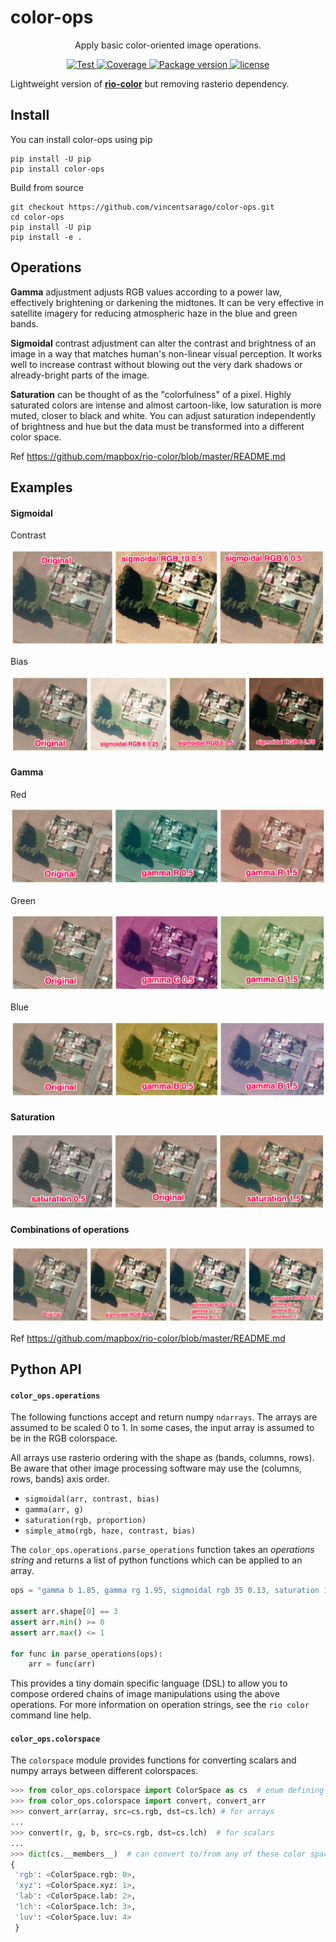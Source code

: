 # color-ops

<p align="center">
  <p align="center">Apply basic color-oriented image operations.</p>
</p>

<p align="center">
  <a href="https://github.com/vincentsarago/color-ops/actions?query=workflow%3ACI" target="_blank">
      <img src="https://github.com/vincentsarago/color-ops/workflows/CI/badge.svg" alt="Test">
  </a>
  <a href="https://codecov.io/gh/vincentsarago/color-ops" target="_blank">
      <img src="https://codecov.io/gh/vincentsarago/color-ops/branch/main/graph/badge.svg" alt="Coverage">
  </a>
  <a href="https://pypi.org/project/color-ops" target="_blank">
      <img src="https://img.shields.io/pypi/v/color-ops?color=%2334D058&label=pypi%20package" alt="Package version">
  </a>
  <a href="https://github.com/vincentsarago/color-ops/blob/main/LICENSE" target="_blank">
      <img src="https://img.shields.io/github/license/vincentsarago/color-ops.svg" alt="license">
  </a>
</p>

Lightweight version of [**rio-color**](https://github.com/mapbox/rio-color) but removing rasterio dependency.

## Install

You can install color-ops using pip

```
pip install -U pip
pip install color-ops
```

Build from source

```
git checkout https://github.com/vincentsarago/color-ops.git
cd color-ops
pip install -U pip
pip install -e .
```

## Operations

**Gamma** adjustment adjusts RGB values according to a power law, effectively brightening or darkening the midtones. It can be very effective in satellite imagery for reducing atmospheric haze in the blue and green bands.

**Sigmoidal** contrast adjustment can alter the contrast and brightness of an image in a way that
matches human's non-linear visual perception. It works well to increase contrast without blowing out the very dark shadows or already-bright parts of the image.

**Saturation** can be thought of as the "colorfulness" of a pixel. Highly saturated colors are intense and almost cartoon-like, low saturation is more muted, closer to black and white. You can adjust saturation independently of brightness and hue but the data must be transformed into a different color space.

Ref https://github.com/mapbox/rio-color/blob/master/README.md

## Examples

#### Sigmoidal

Contrast

![sigmoidal_contrast](img/sigmoidal_contrast.jpg)

Bias

![sigmoidal_bias](img/sigmoidal_bias.jpg)

#### Gamma

Red

![gamma_red](img/gamma_red.jpg)

Green

![gamma_green](img/gamma_green.jpg)

Blue

![gamma_blue](img/gamma_blue.jpg)

#### Saturation

![saturation](img/saturation.jpg)


#### Combinations of operations

![combos](img/combos.jpg)

Ref https://github.com/mapbox/rio-color/blob/master/README.md

## Python API

#### `color_ops.operations`

The following functions accept and return numpy `ndarrays`. The arrays are assumed to be scaled 0 to 1. In some cases, the input array is assumed to be in the RGB colorspace.

All arrays use rasterio ordering with the shape as (bands, columns, rows). Be aware that other image processing software may use the (columns, rows, bands) axis order.

* `sigmoidal(arr, contrast, bias)`
* `gamma(arr, g)`
* `saturation(rgb, proportion)`
* `simple_atmo(rgb, haze, contrast, bias)`

The `color_ops.operations.parse_operations` function takes an *operations string* and
returns a list of python functions which can be applied to an array.

```python
ops = "gamma b 1.85, gamma rg 1.95, sigmoidal rgb 35 0.13, saturation 1.15"

assert arr.shape[0] == 3
assert arr.min() >= 0
assert arr.max() <= 1

for func in parse_operations(ops):
    arr = func(arr)
```

This provides a tiny domain specific language (DSL) to allow you
to compose ordered chains of image manipulations using the above operations.
For more information on operation strings, see the `rio color` command line help.

#### `color_ops.colorspace`

The `colorspace` module provides functions for converting scalars and numpy arrays between different colorspaces.

```python
>>> from color_ops.colorspace import ColorSpace as cs  # enum defining available color spaces
>>> from color_ops.colorspace import convert, convert_arr
>>> convert_arr(array, src=cs.rgb, dst=cs.lch) # for arrays
...
>>> convert(r, g, b, src=cs.rgb, dst=cs.lch)  # for scalars
...
>>> dict(cs.__members__)  # can convert to/from any of these color spaces
{
 'rgb': <ColorSpace.rgb: 0>,
 'xyz': <ColorSpace.xyz: 1>,
 'lab': <ColorSpace.lab: 2>,
 'lch': <ColorSpace.lch: 3>,
 'luv': <ColorSpace.luv: 4>
 }
```
